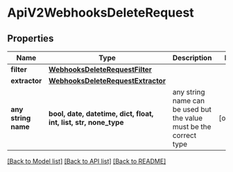 # ApiV2WebhooksDeleteRequest


## Properties
Name | Type | Description | Notes
------------ | ------------- | ------------- | -------------
**filter** | [**WebhooksDeleteRequestFilter**](WebhooksDeleteRequestFilter.md) |  | 
**extractor** | [**WebhooksDeleteRequestExtractor**](WebhooksDeleteRequestExtractor.md) |  | 
**any string name** | **bool, date, datetime, dict, float, int, list, str, none_type** | any string name can be used but the value must be the correct type | [optional]

[[Back to Model list]](../README.md#documentation-for-models) [[Back to API list]](../README.md#documentation-for-api-endpoints) [[Back to README]](../README.md)


